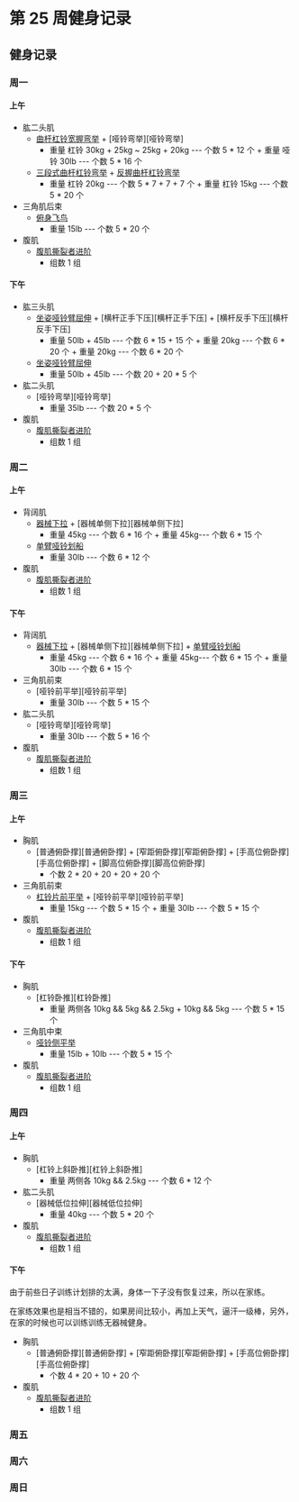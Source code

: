 # 第 25 周健身记录

## 健身记录

[单臂哑铃划船]: https://github.com/jsjzh/fitness-best-practice/blob/master/%E5%8A%A8%E4%BD%9C%E5%BA%93/%E9%83%A8%E4%BD%8D/05-%E8%83%8C%E9%83%A8.md#%E5%8D%95%E8%87%82%E5%93%91%E9%93%83%E5%88%92%E8%88%B9 '单臂哑铃划船'
[站/坐姿推举]: https://github.com/jsjzh/fitness-best-practice/blob/master/%E5%8A%A8%E4%BD%9C%E5%BA%93/%E9%83%A8%E4%BD%8D/02-%E8%82%A9%E9%83%A8.md#%E7%AB%99%E5%9D%90%E5%A7%BF%E6%8E%A8%E4%B8%BE '站/坐姿推举'
[器械下拉]: https://github.com/jsjzh/fitness-best-practice/blob/master/%E5%8A%A8%E4%BD%9C%E5%BA%93/%E9%83%A8%E4%BD%8D/05-%E8%83%8C%E9%83%A8.md#%E5%99%A8%E6%A2%B0%E4%B8%8B%E6%8B%89 '器械下拉'
[杠铃片前平举]: https://github.com/jsjzh/fitness-best-practice/blob/master/%E5%8A%A8%E4%BD%9C%E5%BA%93/%E9%83%A8%E4%BD%8D/02-%E8%82%A9%E9%83%A8.md#%E6%9D%A0%E9%93%83%E7%89%87%E5%89%8D%E5%B9%B3%E4%B8%BE '杠铃片前平举'
[哑铃侧平举]: https://github.com/jsjzh/fitness-best-practice/blob/master/%E5%8A%A8%E4%BD%9C%E5%BA%93/%E9%83%A8%E4%BD%8D/02-%E8%82%A9%E9%83%A8.md#%E5%93%91%E9%93%83%E4%BE%A7%E5%B9%B3%E4%B8%BE '哑铃侧平举'
[俯身飞鸟]: https://github.com/jsjzh/fitness-best-practice/blob/master/%E5%8A%A8%E4%BD%9C%E5%BA%93/%E9%83%A8%E4%BD%8D/02-%E8%82%A9%E9%83%A8.md#%E4%BF%AF%E8%BA%AB%E9%A3%9E%E9%B8%9F '俯身飞鸟'
[腹肌撕裂者进阶]: https://github.com/jsjzh/fitness-best-practice/blob/master/%E5%8A%A8%E4%BD%9C%E5%BA%93/%E9%83%A8%E4%BD%8D/06-%E8%85%B9%E9%83%A8.md#%E8%85%B9%E8%82%8C%E6%92%95%E8%A3%82%E8%80%85%E8%BF%9B%E9%98%B6 '腹肌撕裂者进阶'
[曲杆杠铃宽握弯举]: https://github.com/jsjzh/fitness-best-practice/blob/master/%E5%8A%A8%E4%BD%9C%E5%BA%93/%E9%83%A8%E4%BD%8D/04-%E8%87%82%E9%83%A8.md#%E6%9B%B2%E6%9D%86%E6%9D%A0%E9%93%83%E5%AE%BD%E6%8F%A1%E5%BC%AF%E4%B8%BE '曲杆杠铃宽握弯举'
[三段式曲杆杠铃弯举]: https://github.com/jsjzh/fitness-best-practice/blob/master/%E5%8A%A8%E4%BD%9C%E5%BA%93/%E9%83%A8%E4%BD%8D/04-%E8%87%82%E9%83%A8.md#%E4%B8%89%E6%AE%B5%E5%BC%8F%E6%9B%B2%E6%9D%86%E6%9D%A0%E9%93%83%E5%BC%AF%E4%B8%BE '三段式曲杆杠铃弯举'
[反握曲杆杠铃弯举]: https://github.com/jsjzh/fitness-best-practice/blob/master/%E5%8A%A8%E4%BD%9C%E5%BA%93/%E9%83%A8%E4%BD%8D/04-%E8%87%82%E9%83%A8.md#%E5%8F%8D%E6%8F%A1%E6%9B%B2%E6%9D%86%E6%9D%A0%E9%93%83%E5%BC%AF%E4%B8%BE '反握曲杆杠铃弯举'
[上斜哑铃弯举]: https://github.com/jsjzh/fitness-best-practice/blob/master/%E5%8A%A8%E4%BD%9C%E5%BA%93/%E9%83%A8%E4%BD%8D/04-%E8%87%82%E9%83%A8.md#%E4%B8%8A%E6%96%9C%E5%93%91%E9%93%83%E5%BC%AF%E4%B8%BE '上斜哑铃弯举'
[坐姿哑铃臂屈伸]: https://github.com/jsjzh/fitness-best-practice/blob/master/%E5%8A%A8%E4%BD%9C%E5%BA%93/%E9%83%A8%E4%BD%8D/04-%E8%87%82%E9%83%A8.md#%E5%9D%90%E5%A7%BF%E5%93%91%E9%93%83%E8%87%82%E5%B1%88%E4%BC%B8 '坐姿哑铃臂屈伸'
[杠铃仰卧臂屈伸]: https://github.com/jsjzh/fitness-best-practice/blob/master/%E5%8A%A8%E4%BD%9C%E5%BA%93/%E9%83%A8%E4%BD%8D/04-%E8%87%82%E9%83%A8.md#%E6%9D%A0%E9%93%83%E4%BB%B0%E5%8D%A7%E8%87%82%E5%B1%88%E4%BC%B8 '杠铃仰卧臂屈伸'
[俯身杠铃划船]: https://github.com/jsjzh/fitness-best-practice/blob/master/%E5%8A%A8%E4%BD%9C%E5%BA%93/%E9%83%A8%E4%BD%8D/05-%E8%83%8C%E9%83%A8.md#%E4%BF%AF%E8%BA%AB%E6%9D%A0%E9%93%83%E5%88%92%E8%88%B9 '俯身杠铃划船'
[座椅臂屈伸]: https://github.com/jsjzh/fitness-best-practice/blob/master/%E5%8A%A8%E4%BD%9C%E5%BA%93/%E9%83%A8%E4%BD%8D/04-%E8%87%82%E9%83%A8.md#%E5%BA%A7%E6%A4%85%E8%87%82%E5%B1%88%E4%BC%B8 '座椅臂屈伸'

### 周一

#### 上午

- 肱二头肌
  - [曲杆杠铃宽握弯举][曲杆杠铃宽握弯举] + [哑铃弯举][哑铃弯举]
    - 重量 杠铃 30kg + 25kg ~ 25kg + 20kg --- 个数 5 \* 12 个 + 重量 哑铃 30lb --- 个数 5 \* 16 个
  - [三段式曲杆杠铃弯举][三段式曲杆杠铃弯举] + [反握曲杆杠铃弯举][反握曲杆杠铃弯举]
    - 重量 杠铃 20kg --- 个数 5 \* 7 + 7 + 7 个 + 重量 杠铃 15kg --- 个数 5 \* 20 个
- 三角肌后束
  - [俯身飞鸟][俯身飞鸟]
    - 重量 15lb --- 个数 5 \* 20 个
- 腹肌
  - [腹肌撕裂者进阶][腹肌撕裂者进阶]
    - 组数 1 组

#### 下午

- 肱三头肌
  - [坐姿哑铃臂屈伸][坐姿哑铃臂屈伸] + [横杆正手下压][横杆正手下压] + [横杆反手下压][横杆反手下压]
    - 重量 50lb + 45lb --- 个数 6 \* 15 + 15 个 + 重量 20kg --- 个数 6 \* 20 个 + 重量 20kg --- 个数 6 \* 20 个
  - [坐姿哑铃臂屈伸][坐姿哑铃臂屈伸]
    - 重量 50lb + 45lb --- 个数 20 + 20 \* 5 个
- 肱二头肌
  - [哑铃弯举][哑铃弯举]
    - 重量 35lb --- 个数 20 \* 5 个
- 腹肌
  - [腹肌撕裂者进阶][腹肌撕裂者进阶]
    - 组数 1 组

### 周二

#### 上午

- 背阔肌
  - [器械下拉][器械下拉] + [器械单侧下拉][器械单侧下拉]
    - 重量 45kg --- 个数 6 \* 16 个 + 重量 45kg--- 个数 6 \* 15 个
  - [单臂哑铃划船][单臂哑铃划船]
    - 重量 30lb --- 个数 6 \* 12 个
- 腹肌
  - [腹肌撕裂者进阶][腹肌撕裂者进阶]
    - 组数 1 组

#### 下午

- 背阔肌
  - [器械下拉][器械下拉] + [器械单侧下拉][器械单侧下拉] + [单臂哑铃划船][单臂哑铃划船]
    - 重量 45kg --- 个数 6 \* 16 个 + 重量 45kg--- 个数 6 \* 15 个 + 重量 30lb --- 个数 6 \* 15 个
- 三角肌前束
  - [哑铃前平举][哑铃前平举]
    - 重量 30lb --- 个数 5 \* 15 个
- 肱二头肌
  - [哑铃弯举][哑铃弯举]
    - 重量 30lb --- 个数 5 \* 16 个
- 腹肌
  - [腹肌撕裂者进阶][腹肌撕裂者进阶]
    - 组数 1 组

### 周三

#### 上午

- 胸肌
  - [普通俯卧撑][普通俯卧撑] + [窄距俯卧撑][窄距俯卧撑] + [手高位俯卧撑][手高位俯卧撑] + [脚高位俯卧撑][脚高位俯卧撑]
    - 个数 2 \* 20 + 20 + 20 + 20 个
- 三角肌前束
  - [杠铃片前平举][杠铃片前平举] + [哑铃前平举][哑铃前平举]
    - 重量 15kg --- 个数 5 \* 15 个 + 重量 30lb --- 个数 5 \* 15 个
- 腹肌
  - [腹肌撕裂者进阶][腹肌撕裂者进阶]
    - 组数 1 组

#### 下午

- 胸肌
  - [杠铃卧推][杠铃卧推]
    - 重量 两侧各 10kg && 5kg && 2.5kg + 10kg && 5kg --- 个数 5 \* 15 个
- 三角肌中束
  - [哑铃侧平举][哑铃侧平举]
    - 重量 15lb + 10lb --- 个数 5 \* 15 个
- 腹肌
  - [腹肌撕裂者进阶][腹肌撕裂者进阶]
    - 组数 1 组

### 周四

#### 上午

- 胸肌
  - [杠铃上斜卧推][杠铃上斜卧推]
    - 重量 两侧各 10kg && 2.5kg --- 个数 6 \* 12 个
- 肱二头肌
  - [器械低位拉伸][器械低位拉伸]
    - 重量 40kg --- 个数 5 \* 20 个
- 腹肌
  - [腹肌撕裂者进阶][腹肌撕裂者进阶]
    - 组数 1 组

#### 下午

由于前些日子训练计划排的太满，身体一下子没有恢复过来，所以在家练。

在家练效果也是相当不错的，如果房间比较小，再加上天气，逼汗一级棒，另外，在家的时候也可以训练训练无器械健身。

- 胸肌
  - [普通俯卧撑][普通俯卧撑] + [窄距俯卧撑][窄距俯卧撑] + [手高位俯卧撑][手高位俯卧撑]
    - 个数 4 \* 20 + 10 + 20 个
- 腹肌
  - [腹肌撕裂者进阶][腹肌撕裂者进阶]
    - 组数 1 组

### 周五

### 周六

### 周日
